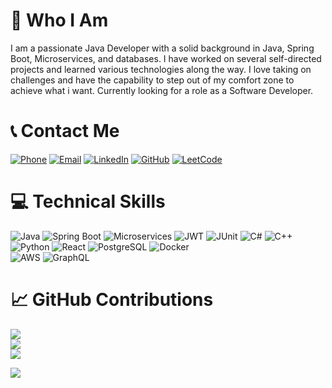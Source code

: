 # 👤 Who I Am

I am a passionate Java Developer with a solid background in Java, Spring Boot, Microservices, and databases. I have worked on several self-directed projects and learned various technologies along the way. I love taking on challenges and have the capability to step out of my comfort zone to achieve what i want. Currently looking for a role as a Software Developer.

# 📞 Contact Me

[![Phone](https://img.shields.io/badge/Phone-%23000000.svg?logo=phone&logoColor=white)](tel:+917980717584) 
[![Email](https://img.shields.io/badge/Email-%23D14836.svg?logo=gmail&logoColor=white)](mailto:ripanbaidya7980@gmail.com) 
[![LinkedIn](https://img.shields.io/badge/LinkedIn-%230077B5.svg?logo=linkedin&logoColor=white)](https://www.linkedin.com/in/ripan-baidya-9230412a6) 
[![GitHub](https://img.shields.io/badge/GitHub-%23121011.svg?logo=github&logoColor=white)](https://github.com/ripanbaidya2004) 
[![LeetCode](https://img.shields.io/badge/LeetCode-%23FFA116.svg?logo=leetcode&logoColor=white)](https://leetcode.com/u/baidyaripan08/)

# 💻 Technical Skills

![Java](https://img.shields.io/badge/java-%23ED8B00.svg?style=for-the-badge&logo=java&logoColor=green)
![Spring Boot](https://img.shields.io/badge/spring-%236DB33F.svg?style=for-the-badge&logo=spring&logoColor=white) 
![Microservices](https://img.shields.io/badge/microservices-%234ea94b.svg?style=for-the-badge&logo=microservices&logoColor=white)
![JWT](https://img.shields.io/badge/JWT-black?style=for-the-badge&logo=json-web-tokens)
![JUnit](https://img.shields.io/badge/JUnit-25A162.svg?style=for-the-badge&logo=junit&logoColor=white)
![C#](https://img.shields.io/badge/c%23-%2300599C.svg?style=for-the-badge&logo=csharp&logoColor=white) 
![C++](https://img.shields.io/badge/c%2B%2B-%2300599C.svg?style=for-the-badge&logo=c%2B%2B&logoColor=white)
![Python](https://img.shields.io/badge/python-3670A0?style=for-the-badge&logo=python&logoColor=ffdd54) 
![React](https://img.shields.io/badge/react-%2361DAFB.svg?style=for-the-badge&logo=react&logoColor=black)
![PostgreSQL](https://img.shields.io/badge/postgresql-%23316192.svg?style=for-the-badge&logo=postgresql&logoColor=white)
![Docker](https://img.shields.io/badge/docker-%230db7ed.svg?style=for-the-badge&logo=docker&logoColor=white)  
![AWS](https://img.shields.io/badge/AWS-232F3E.svg?style=for-the-badge&logo=amazonaws&logoColor=white)
![GraphQL](https://img.shields.io/badge/graphql-%E10098.svg?style=for-the-badge&logo=graphql&logoColor=white)

# 📈 GitHub Contributions
![](https://github-readme-stats.vercel.app/api?username=ripanbaidya08&theme=radical&hide_border=false&include_all_commits=true&count_private=true)<br/>
![](https://github-readme-streak-stats.herokuapp.com/?user=ripanbaidya08&theme=radical&hide_border=false)<br/>
![](https://github-readme-stats.vercel.app/api/top-langs/?username=ripanbaidya08&theme=radical&hide_border=false&include_all_commits=true&count_private=true&layout=compact)


[![](https://visitcount.itsvg.in/api?id=ripanbaidya08&icon=0&color=0)](https://visitcount.itsvg.in)
